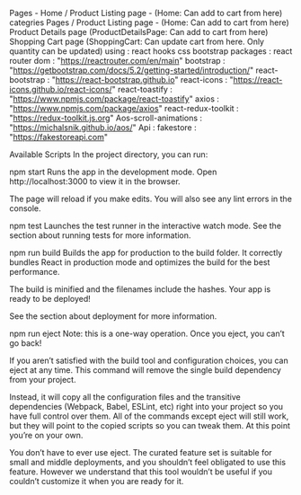 Pages -
Home / Product Listing page - (Home: Can add to cart from here)
categries Pages  / Product Listing page - (Home: Can add to cart from here)
Product Details page (ProductDetailsPage: Can add to cart from here)
Shopping Cart page (ShoppingCart: Can update cart from here. Only quantity can be updated)
using : 
react hooks
css
bootstrap
packages : 
react router dom :
"https://reactrouter.com/en/main"
bootstrap :
"https://getbootstrap.com/docs/5.2/getting-started/introduction/"
react-bootstrap :
"https://react-bootstrap.github.io"
react-icons :
"https://react-icons.github.io/react-icons/"
react-toastify :
"https://www.npmjs.com/package/react-toastify"
axios :
"https://www.npmjs.com/package/axios"
react-redux-toolkit :
"https://redux-toolkit.js.org"
Aos-scroll-animations :
"https://michalsnik.github.io/aos/"
Api : 
fakestore :
"https://fakestoreapi.com"

Available Scripts
In the project directory, you can run:

npm start
Runs the app in the development mode.
Open http://localhost:3000 to view it in the browser.

The page will reload if you make edits.
You will also see any lint errors in the console.

npm test
Launches the test runner in the interactive watch mode.
See the section about running tests for more information.

npm run build
Builds the app for production to the build folder.
It correctly bundles React in production mode and optimizes the build for the best performance.

The build is minified and the filenames include the hashes.
Your app is ready to be deployed!

See the section about deployment for more information.

npm run eject
Note: this is a one-way operation. Once you eject, you can’t go back!

If you aren’t satisfied with the build tool and configuration choices, you can eject at any time. This command will remove the single build dependency from your project.

Instead, it will copy all the configuration files and the transitive dependencies (Webpack, Babel, ESLint, etc) right into your project so you have full control over them. All of the commands except eject will still work, but they will point to the copied scripts so you can tweak them. At this point you’re on your own.

You don’t have to ever use eject. The curated feature set is suitable for small and middle deployments, and you shouldn’t feel obligated to use this feature. However we understand that this tool wouldn’t be useful if you couldn’t customize it when you are ready for it.
